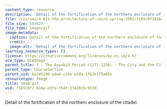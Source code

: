 ```yaml
---
content_type: resource
description: 'Detail of the fortification of the northern enclosure of the citadel. '
file: /courses/4-615-the-architecture-of-cairo-spring-2002/f165c0f2816ee3fef54f3342015c933d_1048.gif
file_size: 183627
file_type: image/gif
image_metadata:
  caption: Detail of the fortification of the northern enclosure of the citadel.
  credit: ''
  image-alt: 'Detail of the fortification of the northern enclosure of the citadel. '
learning_resource_types: []
license: https://creativecommons.org/licenses/by-nc-sa/4.0/
ocw_type: OCWImage
parent_title: 7 - The Ayyubid Period (1171-1250) - The City and the Citadel
parent_type: CourseSection
parent_uid: 6a745240-ada4-c1be-e59a-1f62b1f5a05b
resourcetype: Image
title: 1048.gif
uid: f165c0f2-816e-e3fe-f54f-3342015c933d
---
```

Detail of the fortification of the northern enclosure of the citadel. 